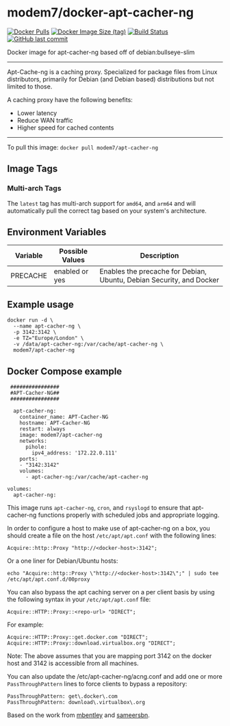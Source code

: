 # modem7/docker-apt-cacher-ng
[![Docker Pulls](https://img.shields.io/docker/pulls/modem7/apt-cacher-ng)](https://hub.docker.com/r/modem7/apt-cacher-ng)
[![Docker Image Size (tag)](https://img.shields.io/docker/image-size/modem7/apt-cacher-ng/latest)](https://hub.docker.com/r/modem7/apt-cacher-ng)
[![Build Status](https://drone.modem7.com/api/badges/modem7/docker-apt-cacher-ng/status.svg)](https://drone.modem7.com/modem7/docker-apt-cacher-ng)
[![GitHub last commit](https://img.shields.io/github/last-commit/modem7/docker-apt-cacher-ng)](https://github.com/modem7/docker-apt-cacher-ng)

Docker image for apt-cacher-ng based off of debian:bullseye-slim

---

Apt-Cache-ng is a caching proxy. Specialized for package files from Linux distributors, primarily for Debian (and Debian based) distributions but not limited to those.

A caching proxy have the following benefits:

- Lower latency
- Reduce WAN traffic
- Higher speed for cached contents

---

To pull this image:
`docker pull modem7/apt-cacher-ng`

## Image Tags

### Multi-arch Tags

The `latest` tag has multi-arch support for `amd64`, and `arm64` and will automatically pull the correct tag based on your system's architecture.

## Environment Variables
| Variable | Possible Values | Description |
| :----: | --- | --- |
| PRECACHE | enabled or yes | Enables the precache for Debian, Ubuntu, Debian Security, and Docker |

## Example usage

```
docker run -d \
  --name apt-cacher-ng \
  -p 3142:3142 \
  -e TZ="Europe/London" \
  -v /data/apt-cacher-ng:/var/cache/apt-cacher-ng \
  modem7/apt-cacher-ng
```

## Docker Compose example
```
 ################
 #APT-Cacher-NG##
 ################

  apt-cacher-ng:
    container_name: APT-Cacher-NG
    hostname: APT-Cacher-NG
    restart: always
    image: modem7/apt-cacher-ng
    networks:
      pihole:
        ipv4_address: '172.22.0.111'
    ports:
    - "3142:3142"
    volumes:
      - apt-cacher-ng:/var/cache/apt-cacher-ng

volumes:
  apt-cacher-ng:
```

This image runs `apt-cacher-ng`, `cron`, and `rsyslogd` to ensure that apt-cacher-ng functions properly with scheduled jobs and appropriate logging.

In order to configure a host to make use of apt-cacher-ng on a box, you should create a file on the host `/etc/apt/apt.conf` with the following lines:

```
Acquire::http::Proxy "http://<docker-host>:3142";
```

Or a one liner for Debian/Ubuntu hosts:
```
echo "Acquire::http::Proxy \"http://<docker-host>:3142\";" | sudo tee /etc/apt/apt.conf.d/00proxy
```

You can also bypass the apt caching server on a per client basis by using the following syntax in your `/etc/apt/apt.conf` file:

```
Acquire::HTTP::Proxy::<repo-url> "DIRECT";
```

For example:

```
Acquire::HTTP::Proxy::get.docker.com "DIRECT";
Acquire::HTTP::Proxy::download.virtualbox.org "DIRECT";
```

Note:  The above assumes that you are mapping port 3142 on the docker host and 3142 is accessible from all machines.

You can also update the /etc/apt-cacher-ng/acng.conf and add one or more `PassThroughPattern` lines to force clients to bypass a repository:

```
PassThroughPattern: get\.docker\.com
PassThroughPattern: download\.virtualbox\.org
```

Based on the work from [mbentley](https://github.com/mbentley/docker-apt-cacher-ng) and [sameersbn](https://github.com/sameersbn/docker-apt-cacher-ng).
